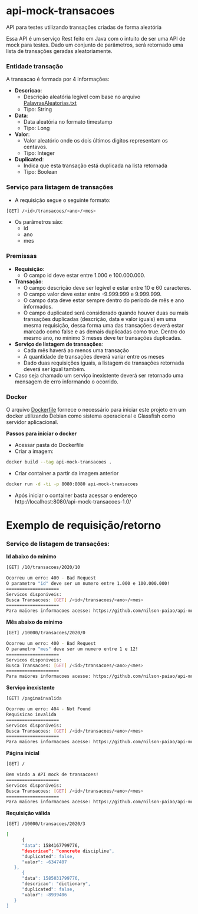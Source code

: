# api-mock-transacoes
API para testes utilizando transações criadas de forma aleatória


Essa API é um serviço Rest feito em Java com o intuito de ser uma API de mock para testes. Dado um conjunto de parâmetros, será retornado uma lista de transações geradas aleatoriamente. 

### Entidade transação
A transacao é formada por 4 informações:
- **Descricao**: 
  - Descrição aleatória legível com base no arquivo [PalavrasAleatorias.txt](https://github.com/nilson-paiao/api-mock-transacoes/blob/main/src/main/resources/PalavrasAleatorias.txt)
  - Tipo: String
- **Data**: 
  - Data aleatória no formato timestamp
  - Tipo: Long
- **Valor**:
  - Valor aleatório onde os dois últimos digitos representam os centavos.
  - Tipo: Integer
- **Duplicated**:
  - Indica que esta transação está duplicada na lista retornada
  - Tipo: Boolean

### Serviço para listagem de transações
- A requisição segue o seguinte formato:
 ```sh 
 [GET] /<id>/transacoes/<ano>/<mes> 
 ```
- Os parâmetros são:
  - id
  - ano
  - mes

### Premissas
- **Requisição**:
  - O campo id deve estar entre 1.000 e 100.000.000.
- **Transação**:
  - O campo descrição deve ser legível e estar entre 10 e 60 caracteres.
  - O campo valor deve estar entre -9.999.999 e 9.999.999.
  - O campo data deve estar sempre dentro do período de mês e ano informados.
  - O campo duplicated será considerado quando houver duas ou mais transações duplicadas (descrição, data e valor iguais) em uma mesma requisição, dessa forma uma das transações deverá estar marcado como false e as demais duplicadas como true. Dentro do mesmo ano, no mínimo 3 meses deve ter transações duplicadas.
- **Serviço de listagem de transações**:
  - Cada mês haverá ao menos uma transação
  - A quantidade de transações deverá variar entre os meses
  - Dado duas requisições iguais, a listagem de transações retornada deverá ser igual também.
- Caso seja chamado um serviço inexistente deverá ser retornado uma mensagem de erro informando o ocorrido.

### Docker
O arquivo [Dockerfile](https://github.com/nilson-paiao/api-mock-transacoes/blob/main/Dockerfile) fornece o necessário para iniciar este projeto em um docker utilizando Debian como sistema operacional e Glassfish como servidor aplicacional.

**Passos para iniciar o docker**
- Acessar pasta do Dockerfile
- Criar a imagem:
```sh
docker build --tag api-mock-transacoes .
```
- Criar container a partir da imagem anterior
```sh
docker run -d -ti -p 8080:8080 api-mock-transacoes
```
- Após iniciar o container basta acessar o endereço http://localhost:8080/api-mock-transacoes-1.0/

# Exemplo de requisição/retorno

### Serviço de listagem de transações:

**Id abaixo do mínimo**
```sh
[GET] /10/transacoes/2020/10
```
```sh
Ocorreu um erro: 400 - Bad Request
O parametro "id" deve ser um numero entre 1.000 e 100.000.000!
====================
Servicos disponiveis:
Busca Transacoes: [GET] /<id>/transacoes/<ano>/<mes>
====================
Para maiores informacoes acesse: https://github.com/nilson-paiao/api-mock-transacoes
```

**Mês abaixo do mínimo**
```sh
[GET] /10000/transacoes/2020/0
```
```sh
Ocorreu um erro: 400 - Bad Request
O parametro "mes" deve ser um numero entre 1 e 12!
====================
Servicos disponiveis:
Busca Transacoes: [GET] /<id>/transacoes/<ano>/<mes>
====================
Para maiores informacoes acesse: https://github.com/nilson-paiao/api-mock-transacoes
```

**Serviço inexistente**
```sh
[GET] /paginainvalida
```
```sh
Ocorreu um erro: 404 - Not Found
Requisicao invalida
====================
Servicos disponiveis:
Busca Transacoes: [GET] /<id>/transacoes/<ano>/<mes>
====================
Para maiores informacoes acesse: https://github.com/nilson-paiao/api-mock-transacoes
```

**Página inicial**
```sh
[GET] /
```
```sh
Bem vindo a API mock de transacoes! 
====================
Servicos disponiveis:
Busca Transacoes: [GET] /<id>/transacoes/<ano>/<mes>
====================
Para maiores informacoes acesse: https://github.com/nilson-paiao/api-mock-transacoes
```

**Requisição válida**
```sh
[GET] /10000/transacoes/2020/3
```
```sh
[
      {
      "data": 1584167799776,
      "descricao": "concrete discipline",
      "duplicated": false,
      "valor": -6347407
   },
      {
      "data": 1585031799776,
      "descricao": "dictionary",
      "duplicated": false,
      "valor": -8939406
   }
]
```




